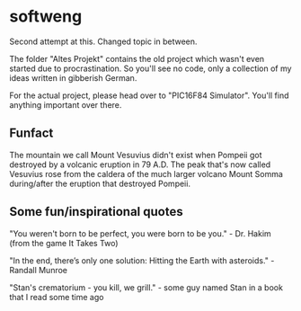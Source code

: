 # softweng

Second attempt at this. Changed topic in between.

The folder "Altes Projekt" contains the old project which wasn't even started due to procrastination. So you'll see no code, only a collection of my ideas written in gibberish German.

For the actual project, please head over to "PIC16F84 Simulator". You'll find anything important over there.

## Funfact

The mountain we call Mount Vesuvius didn't exist when Pompeii got destroyed by a volcanic eruption in 79 A.D.
The peak that's now called Vesuvius rose from the caldera of the much larger volcano Mount Somma during/after the eruption that destroyed Pompeii.


## Some fun/inspirational quotes

"You weren't born to be perfect, you were born to be you." - Dr. Hakim (from the game It Takes Two)

"In the end, there’s only one solution: Hitting the Earth with asteroids." - Randall Munroe

"Stan's crematorium - you kill, we grill." - some guy named Stan in a book that I read some time ago
